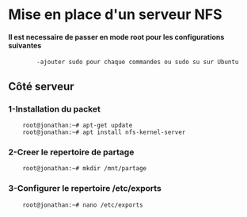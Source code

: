 # Mise en place d'un serveur NFS
#### Il est necessaire de passer en mode root pour les configurations suivantes
            -ajouter sudo pour chaque commandes ou sudo su sur Ubuntu

##            Côté serveur
### 1-Installation du packet
        root@jonathan:~# apt-get update
        root@jonathan:~# apt install nfs-kernel-server
### 2-Creer le repertoire de partage
        root@jonathan:~# mkdir /mnt/partage
### 3-Configurer le repertoire /etc/exports
        root@jonathan:~# nano /etc/exports


